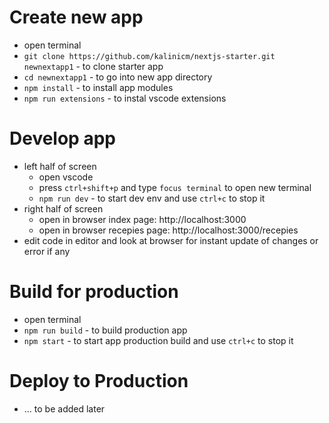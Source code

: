 # Create new app

- open terminal
- `git clone https://github.com/kalinicm/nextjs-starter.git newnextapp1` - to clone starter app
- `cd newnextapp1` - to go into new app directory
- `npm install` - to install app modules
- `npm run extensions` - to instal vscode extensions

# Develop app

- left half of screen
  - open vscode
  - press `ctrl+shift+p` and type `focus terminal` to open new terminal
  - `npm run dev` - to start dev env and use `ctrl+c` to stop it
- right half of screen
  - open in browser index page: http://localhost:3000
  - open in browser recepies page: http://localhost:3000/recepies
- edit code in editor and look at browser for instant update of changes or error if any


# Build for production

- open terminal
- `npm run build` - to build production app
- `npm start` - to start app production build and use `ctrl+c` to stop it

# Deploy to Production

- ... to be added later
